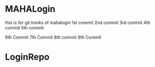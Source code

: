 # MAHALogin
this is for git hooks  of mahalogin
1st commit
2nd commit
3rd commit
4th commit
5th commit

6th Commit
7th Commit
8th commit
9th Commit
# LoginRepo
